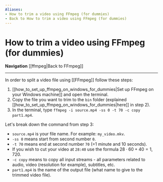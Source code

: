 ```yaml
---
Aliases:
- How to trim a video using FFmpeg (for dummies)
- Back to How to trim a video using FFmpeg (for dummies)
---
```


# How to trim a video using FFmpeg (for dummies)
**Navigation**
[[ffmpeg|Back to FFmpeg]]

---

In order to split a video file using [[FFmpeg]] follow these steps:
1. [[how_to_set_up_ffmpeg_on_windows_for_dummies|Set up FFmpeg on your Windows machine]] and open the terminal.
2. Copy the file you want to trim to the `bin` folder (explained [[how_to_set_up_ffmpeg_on_windows_for_dummies|here]] in step 2).
3. In the terminal, type `ffmpeg -i source.mp4 -ss 0 -t 70 -c copy part1.mp4`. 

Let's break down the command from step 3:
- `source.mp4` is your file name. For example: `my_video.mkv`.
- `-ss 0` means start from second number `0`.
- `-t 70` means end at second number `70` (=1 minute and 10 seconds).
- If you wish to cut your video at `28:40` use the formula $28\cdot 60+40=1,720$.
- `-c copy` means to copy all input streams - all parameters related to audio, video (resolution for example), subtitles, etc.
- `part1.mp4` is the name of the output file (what name to give to the trimmed video file).


